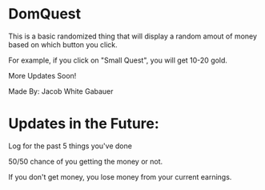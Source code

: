 # DomQuest
This is a basic randomized thing that will display a random amout of money based on which button you click.

For example, if you click on "Small Quest", you will get 10-20 gold.

More Updates Soon!

Made By: Jacob White Gabauer


# Updates in the Future: 
Log for the past 5 things you've done

50/50 chance of you getting the money or not.

If you don't get money, you lose money from your current earnings.

